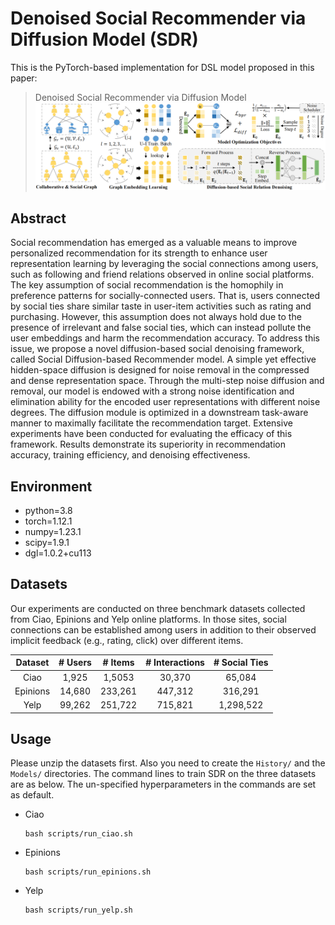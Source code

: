 # Denoised Social Recommender via Diffusion Model (SDR)
This is the PyTorch-based implementation for DSL model proposed in this paper:
>Denoised Social Recommender via Diffusion Model
![model](./framework_00.png)
## Abstract
Social recommendation has emerged as a valuable means to improve personalized recommendation for its strength to enhance user representation learning by leveraging the social connections among users, such as following and friend relations observed in online social platforms. The key assumption of social recommendation is the homophily in preference patterns for socially-connected users. That is, users connected by social ties share similar taste in user-item activities such as rating and purchasing. However, this assumption does not always hold due to the presence of irrelevant and false social ties, which can instead pollute the user embeddings and harm the recommendation accuracy.
To address this issue, we propose a novel diffusion-based social denoising framework, called Social Diffusion-based Recommender model. A simple yet effective hidden-space diffusion is designed for noise removal in the compressed and dense representation space. Through the multi-step noise diffusion and removal, our model is endowed with a strong noise identification and elimination ability for the encoded user representations with different noise degrees. The diffusion module is optimized in a downstream task-aware manner to maximally facilitate the recommendation target.
Extensive experiments have been conducted for evaluating the efficacy of this framework. Results demonstrate its superiority in recommendation accuracy, training efficiency, and denoising effectiveness.
## Environment
- python=3.8
- torch=1.12.1
- numpy=1.23.1
- scipy=1.9.1
- dgl=1.0.2+cu113
## Datasets
Our experiments are conducted on three benchmark datasets collected from Ciao, Epinions and Yelp online platforms. In those sites, social connections can be established among users in addition to their observed implicit feedback (e.g., rating, click) over different items.

| Dataset  | # Users | # Items | # Interactions | # Social Ties |
| :------: | :-----: | :-----: | :------------: | :-----------: |
|   Ciao   |  1,925  | 1,5053  |     30,370     |     65,084    |
| Epinions | 14,680  | 233,261 |    447,312     |    316,291    |
|   Yelp   |  99,262 | 251,722 |    715,821     |   1,298,522   |
## Usage

Please unzip the datasets first. Also you need to create the `History/` and the `Models/` directories. The command lines to train SDR on the three datasets are as below. The un-specified hyperparameters in the commands are set as default.

- Ciao

  ```shell
  bash scripts/run_ciao.sh
  ```

- Epinions

  ```shell
  bash scripts/run_epinions.sh
  ```

- Yelp

  ```shell
  bash scripts/run_yelp.sh
  ```
